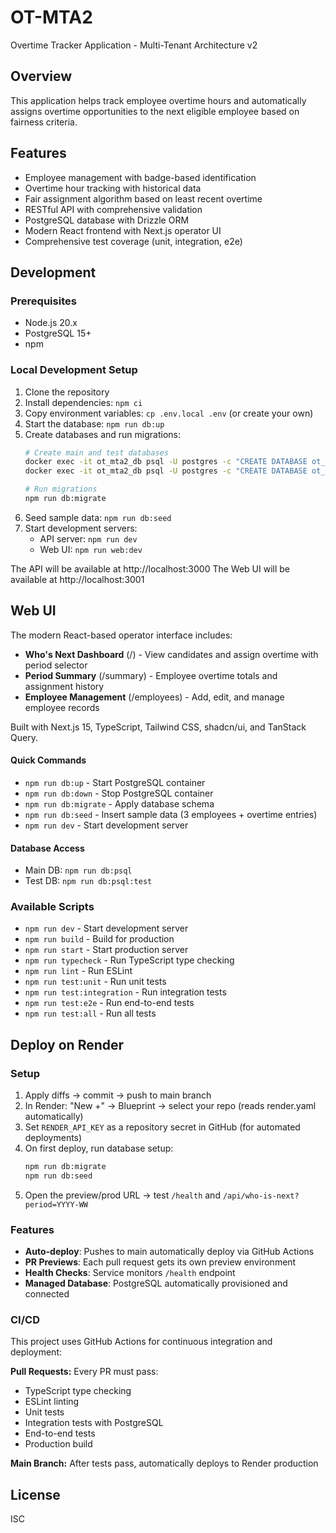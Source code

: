 # OT-MTA2

Overtime Tracker Application - Multi-Tenant Architecture v2

## Overview

This application helps track employee overtime hours and automatically assigns overtime opportunities to the next eligible employee based on fairness criteria.

## Features

- Employee management with badge-based identification
- Overtime hour tracking with historical data
- Fair assignment algorithm based on least recent overtime
- RESTful API with comprehensive validation
- PostgreSQL database with Drizzle ORM
- Modern React frontend with Next.js operator UI
- Comprehensive test coverage (unit, integration, e2e)

## Development

### Prerequisites

- Node.js 20.x
- PostgreSQL 15+
- npm

### Local Development Setup

1. Clone the repository
2. Install dependencies: `npm ci`
3. Copy environment variables: `cp .env.local .env` (or create your own)
4. Start the database: `npm run db:up`
5. Create databases and run migrations:
   ```bash
   # Create main and test databases
   docker exec -it ot_mta2_db psql -U postgres -c "CREATE DATABASE ot_mta2;"
   docker exec -it ot_mta2_db psql -U postgres -c "CREATE DATABASE ot_mta2_test;"
   
   # Run migrations
   npm run db:migrate
   ```
6. Seed sample data: `npm run db:seed`
7. Start development servers:
   - API server: `npm run dev`
   - Web UI: `npm run web:dev`

The API will be available at http://localhost:3000
The Web UI will be available at http://localhost:3001

## Web UI

The modern React-based operator interface includes:
- **Who's Next Dashboard** (/) - View candidates and assign overtime with period selector
- **Period Summary** (/summary) - Employee overtime totals and assignment history
- **Employee Management** (/employees) - Add, edit, and manage employee records

Built with Next.js 15, TypeScript, Tailwind CSS, shadcn/ui, and TanStack Query.

#### Quick Commands
- `npm run db:up` - Start PostgreSQL container
- `npm run db:down` - Stop PostgreSQL container  
- `npm run db:migrate` - Apply database schema
- `npm run db:seed` - Insert sample data (3 employees + overtime entries)
- `npm run dev` - Start development server

#### Database Access
- Main DB: `npm run db:psql`
- Test DB: `npm run db:psql:test`

### Available Scripts

- `npm run dev` - Start development server
- `npm run build` - Build for production
- `npm run start` - Start production server
- `npm run typecheck` - Run TypeScript type checking
- `npm run lint` - Run ESLint
- `npm run test:unit` - Run unit tests
- `npm run test:integration` - Run integration tests
- `npm run test:e2e` - Run end-to-end tests
- `npm run test:all` - Run all tests

## Deploy on Render

### Setup
1. Apply diffs → commit → push to main branch
2. In Render: "New +" → Blueprint → select your repo (reads render.yaml automatically)
3. Set `RENDER_API_KEY` as a repository secret in GitHub (for automated deployments)
4. On first deploy, run database setup:
   ```bash
   npm run db:migrate
   npm run db:seed
   ```
5. Open the preview/prod URL → test `/health` and `/api/who-is-next?period=YYYY-WW`

### Features
- **Auto-deploy**: Pushes to main automatically deploy via GitHub Actions
- **PR Previews**: Each pull request gets its own preview environment  
- **Health Checks**: Service monitors `/health` endpoint
- **Managed Database**: PostgreSQL automatically provisioned and connected

### CI/CD

This project uses GitHub Actions for continuous integration and deployment:

**Pull Requests:** Every PR must pass:
- TypeScript type checking
- ESLint linting  
- Unit tests
- Integration tests with PostgreSQL
- End-to-end tests
- Production build

**Main Branch:** After tests pass, automatically deploys to Render production

## License

ISC